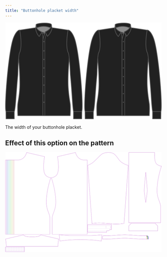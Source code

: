```yaml
---
title: "Buttonhole placket width"
---
```


![Buttonhole placket width](buttonholeplacketwidth.svg)

The width of your buttonhole placket.

## Effect of this option on the pattern

![This image shows the effect of this option by superimposing several variants that have a different value for this option](simon_buttonholeplacketwidth_sample.svg "Effect of this option on the pattern")
